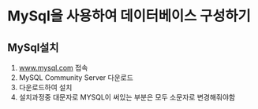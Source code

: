 # MySql을 사용하여 데이터베이스 구성하기

## MySql설치

1. www.mysql.com 접속
2. MySQL Community Server 다운로드
3. 다운로드하여 설치
4. 설치과정중 대문자로 MYSQL이 써있는 부분은 모두 소문자로 변경해줘야함
